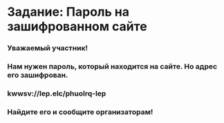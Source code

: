 # Задание: Пароль на зашифрованном сайте
### Уважаемый участник!
### Нам нужен пароль, который находится на сайте. Но адрес его зашифрован. 
### kwwsv://lep.elc/phuolrq-lep
### Найдите его и сообщите организаторам!
